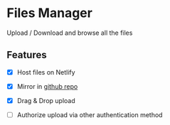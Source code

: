 # Files Manager

Upload / Download and browse all the files

## Features

-   [x] Host files on Netlify

-   [x] Mirror in [github repo](https://github.com/remtori/files)

-   [x] Drag & Drop upload

-   [ ] Authorize upload via other authentication method
